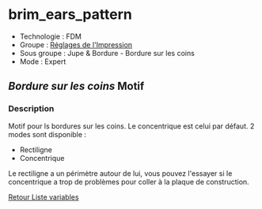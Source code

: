 # brim_ears_pattern

* Technologie : FDM
* Groupe : [Réglages de l'Impression](../print_settings/print_settings.md)
* Sous groupe : Jupe & Bordure - Bordure sur les coins
* Mode : Expert

## *Bordure sur les coins* Motif

### Description

Motif pour ls bordures sur les coins. Le concentrique est celui par défaut.  2 modes sont disponible :
- Rectiligne
- Concentrique

Le rectiligne a un périmètre autour de lui, vous pouvez l'essayer si le concentrique a trop de problèmes pour coller à la plaque de construction.


[Retour Liste variables](variable_list.md)